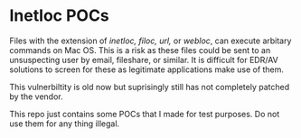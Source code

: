 # Inetloc POCs

Files with the extension of *inetloc, filoc, url,* or *webloc*, can execute arbitary commands on Mac OS. This is a risk as these files could be sent to an unsuspecting user by email, fileshare, or similar. It is difficult for EDR/AV solutions to screen for these as legitimate applications make use of them.

This vulnerbiltity is old now but suprisingly still has not completely patched by the vendor.

This repo just contains some POCs that I made for test purposes.
Do not use them for any thing illegal.